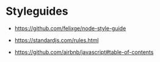 # Styleguides

- https://github.com/felixge/node-style-guide

- https://standardjs.com/rules.html

- https://github.com/airbnb/javascript#table-of-contents